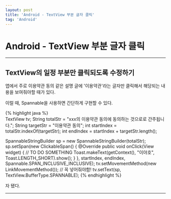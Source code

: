 ```yaml
---
layout: post
title: 'Android - TextView 부분 글자 클릭'
tag: 'Android'
---
```


# Android - TextView 부분 글자 클릭

--------------------------------------------------------------------------------

## TextView의 일정 부분만 클릭되도록 수정하기    

앱에서 주로 이용약관 동의 같은 설명 글에 '이용약관'라는 글자만 클릭해서 해당되는 내용을 보여줘야할 때가 있다.  

이럴 때, Spannable을 사용하면 간단하게 구현할 수 있다.  

{% highlight java %}  
TextView tv;
String totalStr = "xxx의 이용약관 동의에 동의하는 것으로로 간주됩니다.";
String targetStr = "이용약관 동의";
int startIndex = totalStr.indexOf(targetStr);
int endIndex = startIndex + targetStr.length();

SpannableStringBuilder sp = new SpannableStringBuilder(totalStr);
sp.setSpan(new ClickableSpan() {
    @Override
    public void onClick(View widget) {
        // TO DO SOMETHING
        Toast.makeText(getContext(), "이야호", Toast.LENGTH_SHORT).show();
    }
}, startIndex, endIndex, Spannable.SPAN_INCLUSIVE_INCLUSIVE);
tv.setMovementMethod(new LinkMovementMethod());   // 꼭 넣어줘야함!
tv.setText(sp, TextView.BufferType.SPANNABLE);
{% endhighlight %}  


자 됐다.

--------------------------------------------------------------------------------
